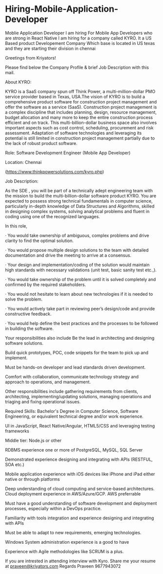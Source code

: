 # Hiring-Mobile-Application-Developer
Moblie Application Developer 
I am hiring For Mobile App Developers who are strong in React Native 
I am hiring for a company called KYRO. It a US Based product Developement Company Which base is located in US texas and they are starting their division in chennai 

Greetings from Kriyators!

 

Please find below the Company Profile & brief Job Description with this mail.

 

About KYRO:

 

KYRO is a SaaS company spun off  Think Power, a multi-million-dollar PMO service provider based in Texas, USA.The vision of KYRO is to build a comprehensive product software for construction project management and offer the software as a service (SaaS). Construction project management is a complex discipline that includes planning, design, resource management, budget allocation and many more to keep the entire construction process efficient and on track. This multi-billion-dollar business space also involves important aspects such as cost control, scheduling, procurement and risk assessment. Adaptation of software technologies and leveraging its potential is still limited in construction project management partially due to the lack of robust product software.

 

Role: Software Development Engineer (Mobile App Developer)

Location: Chennai

(https://www.thinkpowersolutions.com/kyro.php)


Job Description:

As the SDE , you will be part of a technically adept engineering team with the mission to build the multi-billion-dollar software product KYRO. You are expected to possess strong technical fundamentals in computer science, particularly in-depth knowledge of Data Structures and Algorithms, skilled in designing complex systems, solving analytical problems and fluent in coding using one of the recognized languages.

In this role,

·         You would take ownership of ambiguous, complex problems and drive clarity to find the optimal solution.

·         You would propose multiple design solutions to the team with detailed documentation and drive the meeting to arrive at a consensus.

·         Your design and implementation/coding of the solution would maintain high standards with necessary validations (unit test, basic sanity test etc.,).

·         You would take ownership of the problem until it is solved completely and confirmed by the required stakeholders.

·         You would not hesitate to learn about new technologies if it is needed to solve the problem.

·         You would actively take part in reviewing peer’s design/code and provide constructive feedback.

·         You would help define the best practices and the processes to be followed in building the software.


Your responsibilities also include
Be the lead in architecting and designing software solutions.

Build quick prototypes, POC, code snippets for the team to pick up and implement.

Must be hands-on developer and lead standards driven development.

Comfort with collaboration, communicate technology strategy and approach to operations, and management.

Other responsibilities include gathering requirements from clients, architecting, implementing/updating solutions, managing operations and triaging and fixing operational issues.

Required Skills:
Bachelor's Degree in Computer Science, Software Engineering, or equivalent technical degree and/or work experience.

UI in JavaScript, React Native/Angular, HTML5/CSS and leveraging testing frameworks

Middle tier: Node.js or other

RDBMS experience one or more of PostgreSQL, MySQL, SQL Server

Demonstrated experience designing and integrating with APIs (RESTFUL, SOA etc.)

Mobile application experience with iOS devices like iPhone and iPad either native or through platforms

Deep understanding of cloud computing and service-based architectures. Cloud deployment experience in AWS/Azure/GCP. AWS preferrable

Must have a good understanding of software development and deployment processes, especially within a DevOps practice.

Familiarity with tools integration and experience designing and integrating with APIs

Must be able to adapt to new requirements, emerging technologies.

Windows System administration experience is a good to have

Experience with Agile methodologies like SCRUM is a plus.



If you are intrested in attending interview with Kyro. Share me your resume at praveen@kriyators.com
Regards 
Praveen 
9677943072
